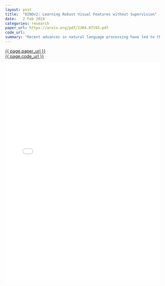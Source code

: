 ```yaml
---
layout: post
title:  "DINOv2: Learning Robust Visual Features without Supervision"
date:   2 Feb 2024
categories: research
paper_url: https://arxiv.org/pdf/2304.07193.pdf
code_url: 
summary: "Recent advances in natural language processing have led to the development of foundational models for computer vision, enabling the creation of versatile visual features without task-specific fine-tuning. By leveraging diverse, curated datasets and combining various pretraining methods, especially self-supervised ones, these models achieve significant improvements. The approach includes scaling data and model sizes and refining training processes for efficiency and stability. An automated pipeline was developed for building high-quality, diverse image datasets. A large ViT model with 1 billion parameters was trained and distilled into smaller models, surpassing existing general-purpose features in several benchmarks."
---
```


<style>
.responsive-pdf-container {
    overflow: hidden;
    padding-top: 141.42%; /* 16:9 Aspect Ratio, adjust as needed */
    position: relative;
}

.responsive-pdf-container iframe {
    border: none;
    height: 100%;
    left: 0;
    position: absolute;
    top: 0;
    width: 100%;
}
</style>

<a href="{{ page.paper_url }}">{{ page.paper_url }}</a><br>
<a href="{{ page.code_url }}">{{ page.code_url }}</a>

<div class="responsive-pdf-container">
    <iframe src="{{ page.paper_url }}" style="border: none;"></iframe>
</div>